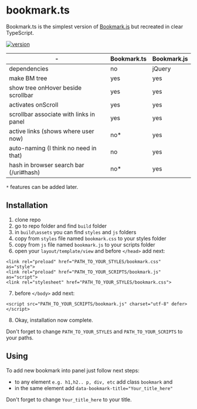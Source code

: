 # bookmark.ts

Bookmark.ts is the simplest version of [Bookmark.js](https://bespoyasov.ru/bookmark) but recreated in clear TypeScript.

[![version](https://img.shields.io/badge/version-1.1f1-default.svg?style=flat-square)](https://github.com/tomasci/bookmarkts)

| -                                         | Bookmark.ts   |Bookmark.js    |
| -                                         | -             |-              |
| dependencies                              | no            | jQuery        |
| make BM tree                              | yes           | yes           |
| show tree onHover beside scrollbar        | yes           | yes           |
| activates onScroll                        | yes           | yes           |
| scrollbar associate with links in panel   | yes           | yes           |
| active links (shows where user now)       | no*           | yes           |
| auto-naming (I think no need in that)     | no            | yes           |
| hash in browser search bar (/uri#hash)    | no*           | yes           |

`*` features can be added later.

## Installation

1. clone repo
2. go to repo folder and find `build` folder
3. in `build\assets` you can find `styles` and `js` folders
4. copy from `styles` file named `bookmark.css` to your styles folder
5. copy from `js` file named `bookmark.js` to your scripts folder
6. open your `layout/template/view` and before `</head>` add next:
~~~~
<link rel="preload" href="PATH_TO_YOUR_STYLES/bookmark.css" as="style">
<link rel="preload" href="PATH_TO_YOUR_SCRIPTS/bookmark.js" as="script">
<link rel="stylesheet" href="PATH_TO_YOUR_STYLES/bookmark.css">
~~~~
7. before `</body>` add next:
~~~~
<script src="PATH_TO_YOUR_SCRIPTS/bookmark.js" charset="utf-8" defer></script>
~~~~
8. Okay, installation now complete.

Don't forget to change `PATH_TO_YOUR_STYLES` and `PATH_TO_YOUR_SCRIPTS` to your paths.

## Using

To add new bookmark into panel just follow next steps:
* to any element `e.g. h1,h2.. p, div, etc` add class `bookmark` and
* in the same element add `data-bookmark-title="Your_title_here"`

Don't forget to change `Your_title_here` to your title.
